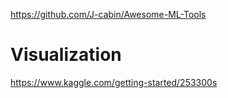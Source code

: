 https://github.com/J-cabin/Awesome-ML-Tools

# Visualization
https://www.kaggle.com/getting-started/253300s